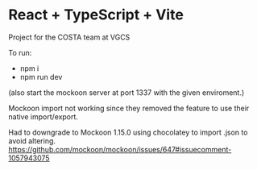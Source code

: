 # React + TypeScript + Vite

Project for the COSTA team at VGCS

To run:

- npm i
- npm run dev

(also start the mockoon server at port 1337 with the given enviroment.)

Mockoon import not working since they removed the feature to use their native import/export.

Had to downgrade to Mockoon 1.15.0 using chocolatey to import .json to avoid altering.
https://github.com/mockoon/mockoon/issues/647#issuecomment-1057943075

